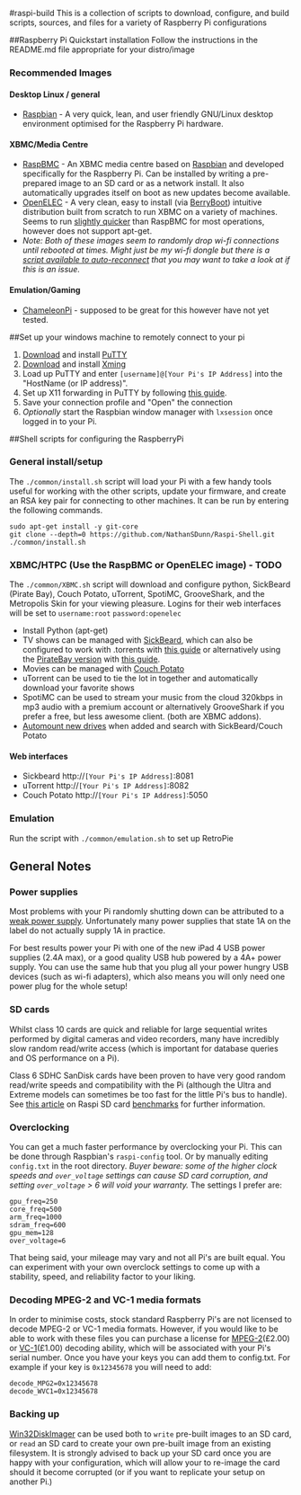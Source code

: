 #raspi-build
This is a collection of scripts to download, configure, and build scripts, sources, and files for a variety of Raspberry Pi configurations

##Raspberry Pi Quickstart installation
Follow the instructions in the README.md file appropriate for your distro/image

### Recommended Images
#### Desktop Linux / general 
* [Raspbian](http://www.raspbian.org/) - A very quick, lean, and user friendly GNU/Linux desktop environment optimised for the Raspberry Pi hardware.

#### XBMC/Media Centre
* [RaspBMC](http://www.raspbmc.com/) - An XBMC media centre based on [Raspbian](http://www.raspbian.org/) and developed specifically for the Raspberry Pi. Can be installed by writing a pre-prepared image to an SD card or as a network install. It also automatically upgrades itself on boot as new updates become available. 
* [OpenELEC](http://openelec.tv/) - A very clean, easy to install (via [BerryBoot](http://www.berryterminal.com/doku.php/berryboot)) intuitive distribution built from scratch to run XBMC on a variety of machines. Seems to run [slightly quicker](http://www.youtube.com/watch?v=bYfU7v_FO6U) than RaspBMC for most operations, however does not support apt-get.
* *Note: Both of these images seem to randomly drop wi-fi connections until rebooted at times. Might just be my wi-fi dongle but there is a [script available to auto-reconnect](https://github.com/meinside/raspiconfigs/blob/master/cron/wlan_check.sh) that you may want to take a look at if this is an issue.*

#### Emulation/Gaming
* [ChameleonPi](http://chameleon.enging.com/) - supposed to be great for this however have not yet tested.

##Set up your windows machine to remotely connect to your pi
1. [Download](http://the.earth.li/~sgtatham/putty/latest/x86/putty-0.62-installer.exe) and install [PuTTY](http://www.chiark.greenend.org.uk/~sgtatham/putty/)
2. [Download](http://sourceforge.net/projects/xming/files/latest/download) and install [Xming](http://www.straightrunning.com/XmingNotes/)
3. Load up PuTTY and enter `[username]@[Your Pi's IP Address]` into the "HostName (or IP address)".
4. Set up X11 forwarding in PuTTY by following [this guide](http://www.math.umn.edu/systems_guide/putty_xwin32.html).
5. Save your connection profile and "Open" the connection
6. *Optionally* start the Raspbian window manager with `lxsession` once logged in to your Pi.

##Shell scripts for configuring the RaspberryPi

### General install/setup
The `./common/install.sh` script will load your Pi with a few handy tools useful for working with the other scripts, update your firmware, and create an RSA key pair for connecting to other machines. It can be run by entering the following commands.

    sudo apt-get install -y git-core
    git clone --depth=0 https://github.com/NathanSDunn/Raspi-Shell.git
    ./common/install.sh

### XBMC/HTPC (Use the RaspBMC or OpenELEC image) - TODO
The `./common/XBMC.sh` script will download and configure python, SickBeard (Pirate Bay), Couch Potato, uTorrent, SpotiMC, GrooveShark, and the Metropolis Skin for your viewing pleasure. Logins for their web interfaces will be set to `username:root` `password:openelec`

* Install Python (apt-get)
* TV shows can be managed with [SickBeard](http://sickbeard.com/), which can also be configured to work with .torrents with [this guide](http://htpc.blogg.no/1319145977_sickbeared__torrents_.html) or alternatively  using the [PirateBay version](https://github.com/mr-orange/Sick-Beard) with [this guide](http://sickbeard.com/forums/viewtopic.php?f=9&t=6605).
* Movies can be managed with [Couch Potato](https://github.com/RuudBurger/CouchPotatoServer)
* uTorrent can be used to tie the lot in together and automatically download your favorite shows
* SpotiMC can be used to stream your music from the cloud 320kbps in mp3 audio with a premium account or alternatively GrooveShark if you prefer a free, but less awesome client. (both are XBMC addons).
* [Automount new drives](https://github.com/kopfkino/raspi-config) when added and search with SickBeard/Couch Potato

#### Web interfaces
* Sickbeard http://`[Your Pi's IP Address]`:8081
* uTorrent http://`[Your Pi's IP Address]`:8082
* Couch Potato http://`[Your Pi's IP Address]`:5050

### Emulation
Run the script with `./common/emulation.sh` to set up RetroPie

## General Notes
### Power supplies
Most problems with your Pi randomly shutting down can be attributed to a [weak power supply](http://forum.stmlabs.com/showthread.php?tid=3918). Unfortunately many power supplies that state 1A on the label do not actually supply 1A in practice. 

For best results power your Pi with one of the new iPad 4 USB power supplies (2.4A max), or a good quality USB hub powered by a 4A+ power supply. You can use the same hub that you plug all your power hungry USB devices (such as wi-fi adapters), which also means you will only need one power plug for the whole setup!

### SD cards
Whilst class 10 cards are quick and reliable for large sequential writes performed by digital cameras and video recorders, many have incredibly slow random read/write access (which is important for database queries and OS performance on a Pi). 

Class 6 SDHC SanDisk cards have been proven to have very good random read/write speeds and compatibility with the Pi (although the Ultra and Extreme models can sometimes be too fast for the little Pi's bus to handle). See [this article](http://www.ardamis.com/2012/07/18/finding-a-fast-sd-card-for-the-raspberry-pi/) on Raspi SD card [benchmarks](http://www.raspberrypi.org/phpBB3/viewtopic.php?f=63&t=4076&start=75) for further information.

### Overclocking
You can get a much faster performance by overclocking your Pi. This can be done through Raspbian's `raspi-config` tool. Or by manually editing `config.txt` in the root directory. *Buyer beware: some of the higher clock speeds and `over_voltage` settings can cause SD card corruption, and setting `over_voltage` > 6 will void your warranty.* The settings I prefer are:

    gpu_freq=250
    core_freq=500
    arm_freq=1000
    sdram_freq=600
    gpu_mem=128
    over_voltage=6

That being said, your mileage may vary and not all Pi's are built equal. You can experiment with your own overclock settings to come up with a stability, speed, and reliability factor to your liking.

### Decoding MPEG-2 and VC-1 media formats
In order to minimise costs, stock standard Raspberry Pi's are not licensed to decode MPEG-2 or VC-1 media formats. However, if you would like to be able to work with these files you can purchase a license for [MPEG-2](http://www.raspberrypi.com/mpeg-2-license-key/)(£2.00) or [VC-1](http://www.raspberrypi.com/vc-1-license-key/)(£1.00) decoding ability, which will be associated with your Pi's serial number. Once you have your keys you can add them to config.txt. For example if your key is `0x12345678` you will need to add:

    decode_MPG2=0x12345678
    decode_WVC1=0x12345678

### Backing up
[Win32DiskImager](http://sourceforge.net/projects/win32diskimager/) can be used both to `write` pre-built images to an SD card, or `read` an SD card to create your own pre-built image from an existing filesystem. It is strongly advised to back up your SD card once you are happy with your configuration, which will allow your to re-image the card should it become corrupted (or if you want to replicate your setup on another Pi.)
